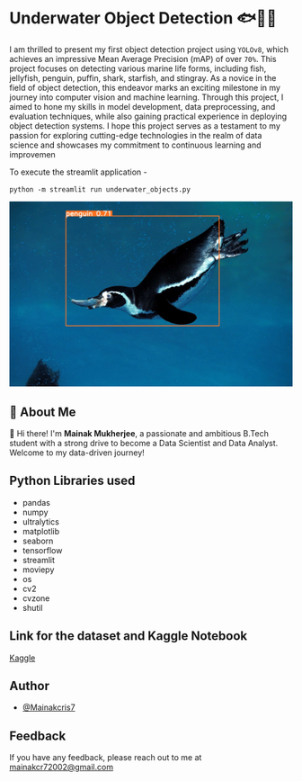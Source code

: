 # Underwater Object Detection 🐟🦈🐧

I am thrilled to present my first object detection project using `YOLOv8`, which achieves an impressive Mean Average Precision (mAP) of over `70%`. This project focuses on detecting various marine life forms, including fish, jellyfish, penguin, puffin, shark, starfish, and stingray. As a novice in the field of object detection, this endeavor marks an exciting milestone in my journey into computer vision and machine learning. Through this project, I aimed to hone my skills in model development, data preprocessing, and evaluation techniques, while also gaining practical experience in deploying object detection systems. I hope this project serves as a testament to my passion for exploring cutting-edge technologies in the realm of data science and showcases my commitment to continuous learning and improvemen

To execute the streamlit application -
```
python -m streamlit run underwater_objects.py
```

![Logo](poster.jpg)
## 🚀 About Me
👋 Hi there! I'm **Mainak Mukherjee**, a passionate and ambitious B.Tech student with a strong drive to become a Data Scientist and Data Analyst. Welcome to my data-driven journey!



## Python Libraries used

- pandas
- numpy
- ultralytics
- matplotlib
- seaborn
- tensorflow
- streamlit
- moviepy
- os
- cv2
- cvzone
- shutil





## Link for the dataset and Kaggle Notebook

[Kaggle](https://www.kaggle.com/datasets/slavkoprytula/aquarium-data-cots)





## Author

- [@Mainakcris7](https://github.com/Mainakcris7)

## Feedback

If you have any feedback, please reach out to me at mainakcr72002@gmail.com
